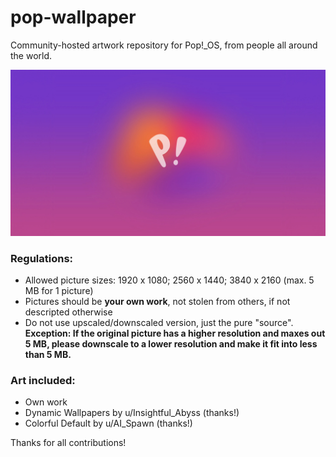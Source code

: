# pop-wallpaper

Community-hosted artwork repository for Pop!_OS, from people all around the world.

![evening.png](https://github.com/raphipod/pop-wallpaper/blob/master/Dynamic%20Wallpapers/evening.png)

### Regulations:

- Allowed picture sizes: 1920 x 1080; 2560 x 1440; 3840 x 2160 (max. 5 MB for 1 picture)
- Pictures should be **your own work**, not stolen from others, if not descripted otherwise
- Do not use upscaled/downscaled version, just the pure "source". **Exception: If the original picture has a higher resolution and maxes out 5 MB, please downscale to a lower resolution and make it fit into less than 5 MB.**

### Art included:

- Own work
- Dynamic Wallpapers by u/Insightful_Abyss (thanks!)
- Colorful Default by u/AI_Spawn (thanks!)

Thanks for all contributions!
